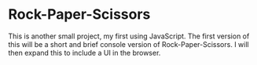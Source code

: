 # Rock-Paper-Scissors

This is another small project, my first using JavaScript.
The first version of this will be a short and brief console version of Rock-Paper-Scissors.
I will then expand this to include a UI in the browser.
